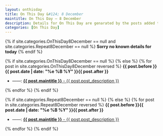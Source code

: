 ```yaml
---
layout: onthisday
title: On This Day &#124; 8 December
maintitle: On This Day — 8 December
description: Details for On This Day are genarated by the posts added to the website so the content is subject to changes/updates over time.
categories: [On This Day]
---
```


{% if site.categories.OnThisDay8December == null and site.categories.Repeat8December == null %}
<strong>Sorry no known details for today</strong>
{% endif %}

{% if site.categories.OnThisDay8December == null %}
{% else %}
{% for post in site.categories.OnThisDay8December reversed %}
<strong>{{ post.before }}{{ post.date | date: "%e %B %Y" }}{{ post.after }}</strong>
<ul>
<li> ——: <a class="{{ post.class }}" href="{{ post.url }}"><strong>{{ post.maintitle }}</strong> - {{ post.post_description }}</a></li>
</ul>
{% endfor %}
{% endif %}

{% if site.categories.Repeat8December == null %}
{% else %}
{% for post in site.categories.Repeat8December reversed %}
<strong>{{ post.before }}{{ post.date | date: "%e %B %Y" }}{{ post.after }}</strong>
<ul>
<li> ——: <a class="{{ post.class }}" href="{{ post.url }}"><strong>{{ post.maintitle }}</strong> - {{ post.post_description }}</a></li>
</ul>
{% endfor %}
{% endif %}
